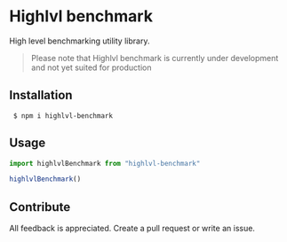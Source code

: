 # Highlvl benchmark

High level benchmarking utility library.

> Please note that Highlvl benchmark is currently under development and not yet suited for production

## Installation

```shell
 $ npm i highlvl-benchmark
```

## Usage



```ts
import highlvlBenchmark from "highlvl-benchmark"

highlvlBenchmark()
```

## Contribute

All feedback is appreciated. Create a pull request or write an issue.
